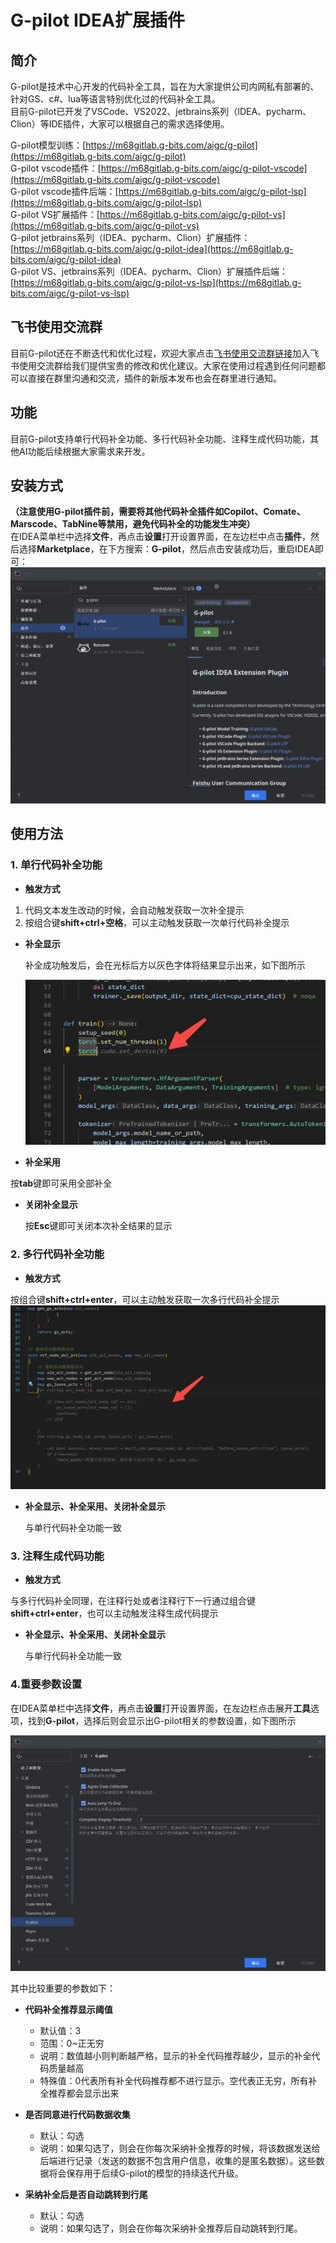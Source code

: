 # G-pilot IDEA扩展插件

## 简介

G-pilot是技术中心开发的代码补全工具，旨在为大家提供公司内网私有部署的、针对GS、c#、lua等语言特别优化过的代码补全工具。  
目前G-pilot已开发了VSCode、VS2022、jetbrains系列（IDEA、pycharm、Clion）等IDE插件，大家可以根据自己的需求选择使用。

G-pilot模型训练：[https://m68gitlab.g-bits.com/aigc/g-pilot](https://m68gitlab.g-bits.com/aigc/g-pilot)  
G-pilot vscode插件：[https://m68gitlab.g-bits.com/aigc/g-pilot-vscode](https://m68gitlab.g-bits.com/aigc/g-pilot-vscode)  
G-pilot vscode插件后端：[https://m68gitlab.g-bits.com/aigc/g-pilot-lsp](https://m68gitlab.g-bits.com/aigc/g-pilot-lsp)  
G-pilot VS扩展插件：[https://m68gitlab.g-bits.com/aigc/g-pilot-vs](https://m68gitlab.g-bits.com/aigc/g-pilot-vs)  
G-pilot jetbrains系列（IDEA、pycharm、Clion）扩展插件：[https://m68gitlab.g-bits.com/aigc/g-pilot-idea](https://m68gitlab.g-bits.com/aigc/g-pilot-idea)  
G-pilot VS、jetbrains系列（IDEA、pycharm、Clion）扩展插件后端：[https://m68gitlab.g-bits.com/aigc/g-pilot-vs-lsp](https://m68gitlab.g-bits.com/aigc/g-pilot-vs-lsp)

## 飞书使用交流群

目前G-pilot还在不断迭代和优化过程，欢迎大家点击[飞书使用交流群链接](https://applink.feishu.cn/client/chat/chatter/add_by_link?link_token=d44u4681-12a4-4ccc-8ae8-a8bd8d563695)加入飞书使用交流群给我们提供宝贵的修改和优化建议。大家在使用过程遇到任何问题都可以直接在群里沟通和交流，插件的新版本发布也会在群里进行通知。

## 功能

目前G-pilot支持单行代码补全功能、多行代码补全功能、注释生成代码功能，其他AI功能后续根据大家需求来开发。

## 安装方式

**（注意使用G-pilot插件前，需要将其他代码补全插件如Copilot、Comate、Marscode、TabNine等禁用，避免代码补全的功能发生冲突）**  
在IDEA菜单栏中选择**文件**，再点击**设置**打开设置界面，在左边栏中点击**插件**，然后选择**Marketplace**，在下方搜索：**G-pilot**，然后点击安装成功后，重启IDEA即可：  
![Image text](https://raw.githubusercontent.com/zhangwenhao66/g-pilot-vscode-img/refs/heads/main/img/idea%E5%AE%89%E8%A3%85%E7%95%8C%E9%9D%A2.jpg)  

## 使用方法

### 1. 单行代码补全功能

- **触发方式**

1. 代码文本发生改动的时候，会自动触发获取一次补全提示
2. 按组合键**shift+ctrl+空格**，可以主动触发获取一次单行代码补全提示

- **补全显示**

  补全成功触发后，会在光标后方以灰色字体将结果显示出来，如下图所示

  ![Image text](https://github.com/zhangwenhao66/g-pilot-vscode-img/blob/main/img/%E8%A1%A5%E5%85%A8%E6%98%BE%E7%A4%BA.jpg?raw=true)

- **补全采用**

按**tab**键即可采用全部补全

- **关闭补全显示**

  按**Esc**键即可关闭本次补全结果的显示

### 2. 多行代码补全功能

- **触发方式**

按组合键**shift+ctrl+enter**，可以主动触发获取一次多行代码补全提示
![Image text](https://github.com/zhangwenhao66/g-pilot-vscode-img/blob/main/img/%E5%A4%9A%E8%A1%8C%E8%A1%A5%E5%85%A8%E6%98%BE%E7%A4%BA.jpg?raw=true)

- **补全显示、补全采用、关闭补全显示**

  与单行代码补全功能一致

### 3. 注释生成代码功能

- **触发方式**

与多行代码补全同理，在注释行处或者注释行下一行通过组合键**shift+ctrl+enter**，也可以主动触发注释生成代码提示

- **补全显示、补全采用、关闭补全显示**

  与单行代码补全功能一致

### 4.重要参数设置

在IDEA菜单栏中选择**文件**，再点击**设置**打开设置界面，在左边栏点击展开**工具**选项，找到**G-pilot**，选择后则会显示出G-pilot相关的参数设置，如下图所示

![Image text](https://raw.githubusercontent.com/zhangwenhao66/g-pilot-vscode-img/refs/heads/main/img/idea%E8%AE%BE%E7%BD%AE%E7%95%8C%E9%9D%A2.jpg)

其中比较重要的参数如下：

- **代码补全推荐显示阈值**
  - 默认值：3
  - 范围：0~正无穷
  - 说明：数值越小则判断越严格，显示的补全代码推荐越少，显示的补全代码质量越高
  - 特殊值：0代表所有补全代码推荐都不进行显示。空代表正无穷，所有补全推荐都会显示出来

- **是否同意进行代码数据收集**
  - 默认：勾选
  - 说明：如果勾选了，则会在你每次采纳补全推荐的时候，将该数据发送给后端进行记录（发送的数据不包含用户信息，收集的是匿名数据）。这些数据将会保存用于后续G-pilot的模型的持续迭代升级。

- **采纳补全后是否自动跳转到行尾**
  - 默认：勾选
  - 说明：如果勾选了，则会在你每次采纳补全推荐后自动跳转到行尾。
